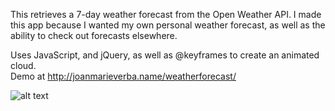 This retrieves a 7-day weather forecast from the Open Weather API. 
I made this app because I wanted my own personal weather forecast, as well as the ability to check out forecasts elsewhere.  
 
Uses JavaScript, and jQuery, as well as @keyframes to create an animated cloud.  
Demo at http://joanmarieverba.name/weatherforecast/  


![alt text](forecast.jpg "Weather forecast")  



